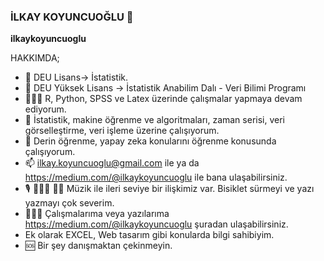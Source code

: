 ### İLKAY KOYUNCUOĞLU 👋

**ilkaykoyuncuoglu**

HAKKIMDA;

- 🔭 DEU Lisans-> İstatistik. 
- 🔭 DEU Yüksek Lisans -> İstatistik Anabilim Dalı - Veri Bilimi Programı
- 👩🏽‍💻 R, Python, SPSS ve Latex üzerinde çalışmalar yapmaya devam ediyorum.
- 🤔 İstatistik, makine öğrenme ve algoritmaları, zaman serisi, veri görselleştirme, veri işleme üzerine çalışıyorum.
- 💬 Derin öğrenme, yapay zeka konularını öğrenme konusunda çalışıyorum.
- 📫 ilkay.koyuncuoglu@gmail.com ile ya da https://medium.com/@ilkaykoyuncuoglu ile bana ulaşabilirsiniz.
- 🎙️ 🚴🏽‍♀️ ✍🏽 Müzik ile ileri seviye bir ilişkimiz var. Bisiklet sürmeyi ve yazı yazmayı çok severim. 
- 👩🏽‍🏭 Çalışmalarıma veya yazılarıma https://medium.com/@ilkaykoyuncuoglu şuradan ulaşabilirsiniz.
- Ek olarak EXCEL, Web tasarım gibi konularda bilgi sahibiyim.
- 🆘 Bir şey danışmaktan çekinmeyin.

